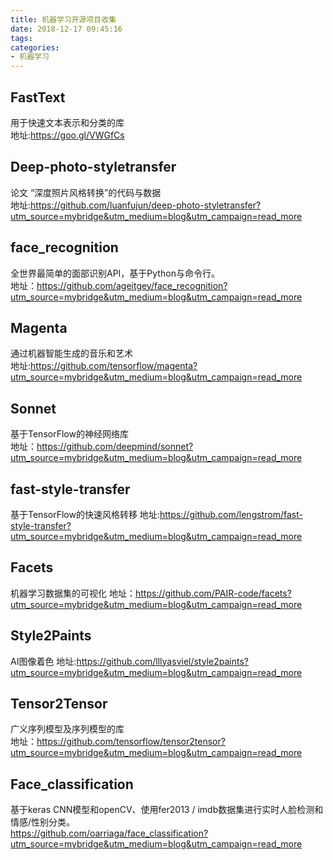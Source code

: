 ```yaml
---
title: 机器学习开源项目收集
date: 2018-12-17 09:45:16
tags:
categories:
- 机器学习
---
```


## FastText
用于快速文本表示和分类的库   
地址:https://goo.gl/VWGfCs
## Deep-photo-styletransfer
论文 “深度照片风格转换”的代码与数据   
地址:https://github.com/luanfujun/deep-photo-styletransfer?utm_source=mybridge&utm_medium=blog&utm_campaign=read_more

## face_recognition
全世界最简单的面部识别API，基于Python与命令行。   
地址：https://github.com/ageitgey/face_recognition?utm_source=mybridge&utm_medium=blog&utm_campaign=read_more

## Magenta
通过机器智能生成的音乐和艺术   
地址:https://github.com/tensorflow/magenta?utm_source=mybridge&utm_medium=blog&utm_campaign=read_more
## Sonnet
基于TensorFlow的神经网络库   
地址：https://github.com/deepmind/sonnet?utm_source=mybridge&utm_medium=blog&utm_campaign=read_more
## fast-style-transfer
基于TensorFlow的快速风格转移
地址:https://github.com/lengstrom/fast-style-transfer?utm_source=mybridge&utm_medium=blog&utm_campaign=read_more
## Facets
机器学习数据集的可视化 
地址：https://github.com/PAIR-code/facets?utm_source=mybridge&utm_medium=blog&utm_campaign=read_more
## Style2Paints
AI图像着色
地址:https://github.com/lllyasviel/style2paints?utm_source=mybridge&utm_medium=blog&utm_campaign=read_more
## Tensor2Tensor
广义序列模型及序列模型的库   
地址：https://github.com/tensorflow/tensor2tensor?utm_source=mybridge&utm_medium=blog&utm_campaign=read_more
## Face_classification
基于keras CNN模型和openCV、使用fer2013 / imdb数据集进行实时人脸检测和情感/性别分类。   
https://github.com/oarriaga/face_classification?utm_source=mybridge&utm_medium=blog&utm_campaign=read_more

